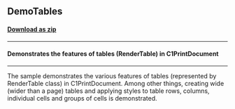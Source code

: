 ## DemoTables
#### [Download as zip](https://grapecity.github.io/DownGit/#/home?url=https://github.com/GrapeCity/ComponentOne-WPF-Samples/tree/master/NET_4.5.2/C1.WPF.PrintDocument/CS/DemoTables)
____
#### Demonstrates the features of tables (RenderTable) in C1PrintDocument
____
The sample demonstrates the various features of tables (represented by
RenderTable class) in C1PrintDocument. Among other things, creating wide
(wider than a page) tables and applying styles to table rows, columns,
individual cells and groups of cells is demonstrated.
